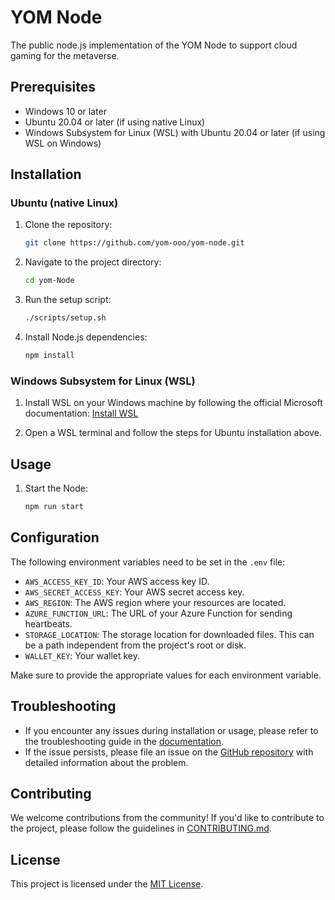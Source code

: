 # YOM Node

The public node.js implementation of the YOM Node to support cloud gaming for the metaverse.

## Prerequisites

- Windows 10 or later
- Ubuntu 20.04 or later (if using native Linux)
- Windows Subsystem for Linux (WSL) with Ubuntu 20.04 or later (if using WSL on Windows)

## Installation

### Ubuntu (native Linux)

1. Clone the repository:
   ```bash
   git clone https://github.com/yom-ooo/yom-node.git
   ```

2. Navigate to the project directory:
   ```bash
   cd yom-Node
   ```

3. Run the setup script:
   ```bash
   ./scripts/setup.sh
   ```

4. Install Node.js dependencies:
   ```bash
   npm install
   ```

### Windows Subsystem for Linux (WSL)

1. Install WSL on your Windows machine by following the official Microsoft documentation: [Install WSL](https://docs.microsoft.com/en-us/windows/wsl/install-win10)

2. Open a WSL terminal and follow the steps for Ubuntu installation above.

## Usage

1. Start the Node:
   ```bash
   npm run start
   ```

## Configuration

The following environment variables need to be set in the `.env` file:

- `AWS_ACCESS_KEY_ID`: Your AWS access key ID.
- `AWS_SECRET_ACCESS_KEY`: Your AWS secret access key.
- `AWS_REGION`: The AWS region where your resources are located.
- `AZURE_FUNCTION_URL`: The URL of your Azure Function for sending heartbeats.
- `STORAGE_LOCATION`: The storage location for downloaded files. This can be a path independent from the project's root or disk.
- `WALLET_KEY`: Your wallet key.

Make sure to provide the appropriate values for each environment variable.

## Troubleshooting

- If you encounter any issues during installation or usage, please refer to the troubleshooting guide in the [documentation](docs/troubleshooting.md).
- If the issue persists, please file an issue on the [GitHub repository](https://github.com/yourusername/yom-Node/issues) with detailed information about the problem.

## Contributing

We welcome contributions from the community! If you'd like to contribute to the project, please follow the guidelines in [CONTRIBUTING.md](CONTRIBUTING.md).

## License

This project is licensed under the [MIT License](LICENSE).
